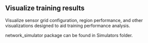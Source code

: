 ## Visualize training results
Visualize sensor grid configuration, region performance, and other visualizations designed to aid training performance analysis.  

network_simulator package can be found in Simulators folder.

